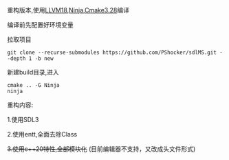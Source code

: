 重构版本,使用[LLVM18](https://github.com/mstorsjo/llvm-mingw/releases/tag/20240619),[Ninja](https://github.com/ninja-build/ninja/releases),[Cmake3.28](https://cmake.org/download/)编译

编译前先配置好环境变量

拉取项目
```
git clone --recurse-submodules https://github.com/PShocker/sdlMS.git --depth 1 -b new
```

新建build目录,进入
```
cmake .. -G Ninja
ninja
```

重构内容:

1.使用SDL3

2.使用entt,全面去除Class

~~3.使用c++20特性,全部模块化~~
(目前编辑器不支持，又改成头文件形式)
